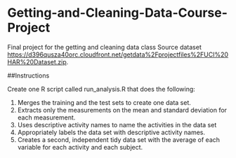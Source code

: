 # Getting-and-Cleaning-Data-Course-Project

Final project for the getting and cleaning data class
Source dataset https://d396qusza40orc.cloudfront.net/getdata%2Fprojectfiles%2FUCI%20HAR%20Dataset.zip.

##Instructions

Create one R script called run_analysis.R that does the following:

1. Merges the training and the test sets to create one data set.
2. Extracts only the measurements on the mean and standard deviation for each measurement.
3. Uses descriptive activity names to name the activities in the data set
4. Appropriately labels the data set with descriptive activity names.
5. Creates a second, independent tidy data set with the average of each variable for each activity and each subject.
